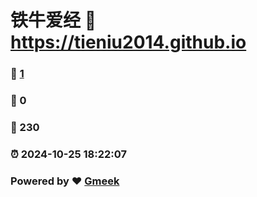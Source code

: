 # 铁牛爱经 :link: https://tieniu2014.github.io 
### :page_facing_up: [1](https://tieniu2014.github.io/tag.html) 
### :speech_balloon: 0 
### :hibiscus: 230 
### :alarm_clock: 2024-10-25 18:22:07 
### Powered by :heart: [Gmeek](https://github.com/Meekdai/Gmeek)

